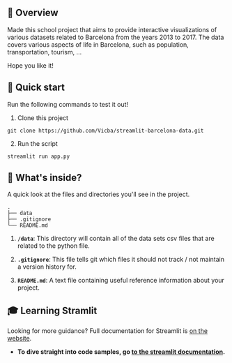 ## 👀 Overview
Made this school project that aims to provide interactive visualizations of various datasets related to Barcelona from the years 2013 to 2017. The data covers various aspects of life in Barcelona, such as population, transportation, tourism, ...

Hope you like it!

## 🚀 Quick start
Run the following commands to test it out!

1. Clone this project

`git clone https://github.com/Vicba/streamlit-barcelona-data.git` 

2. Run the script

`streamlit run app.py`



## 🧐 What's inside?

A quick look at the files and directories you'll see in the project.

    .
    ├── data
    ├── .gitignore
    └── README.md


1.  **`/data`**: This directory will contain all of the data sets csv files that are related to the python file.

2.  **`.gitignore`**: This file tells git which files it should not track / not maintain a version history for.

3.  **`README.md`**: A text file containing useful reference information about your project.

## 🎓 Learning Stramlit

Looking for more guidance? Full documentation for Streamlit is [on the website](https://streamlit.io/).

- **To dive straight into code samples, go [to the streamlit documentation](https://docs.streamlit.io/).**
